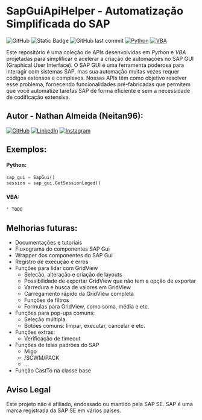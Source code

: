 # SapGuiApiHelper - Automatização Simplificada do SAP

![GitHub](https://img.shields.io/github/license/Neitan96/SapGuiApiHelper)
![Static Badge](https://img.shields.io/badge/version-developing-blue)
![GitHub last commit](https://img.shields.io/github/last-commit/Neitan96/SapGuiApiHelper)
[![Python](https://img.shields.io/badge/python-3.9.6%2B-blue)](https://www.python.org/downloads/release/python-396/)
[![VBA](https://img.shields.io/badge/VBA-Excel-green)](https://docs.microsoft.com/en-us/office/vba/api/overview/excel)

Este repositório é uma coleção de APIs desenvolvidas em *Python* e *VBA* projetadas para simplificar e acelerar a criação de automações no SAP GUI (Graphical User Interface). O SAP GUI é uma ferramenta poderosa para interagir com sistemas SAP, mas sua automação muitas vezes requer códigos extensos e complexos. Nossas APIs têm como objetivo resolver esse problema, fornecendo funcionalidades pré-fabricadas que permitem que você automatize tarefas SAP de forma eficiente e sem a necessidade de codificação extensiva.

## Autor - **Nathan Almeida** (Neitan96):

[![GitHub](https://img.shields.io/badge/GitHub-Profile-black?style=flat&logo=github)](https://github.com/Neitan96)
[![LinkedIn](https://img.shields.io/badge/LinkedIn-Profile-blue?style=flat&logo=linkedin)](https://www.linkedin.com/in/neitan96/)
[![Instagram](https://img.shields.io/badge/Instagram-Profile-orange?style=flat&logo=instagram)](https://www.instagram.com/neitan96/)

## Exemplos:

#### **Python:**
```python
sap_gui = SapGui()
session = sap_gui.GetSessionLoged()
```

#### **VBA:**
```vbs
' TODO
```

## Melhorias futuras:
* Documentações e tutoriais
* Fluxograma do componentes SAP Gui
* Wrapper dos componentes do SAP Gui
* Registro de execução e erros
* Funções para lidar com GridView
  * Selecão, alteração e criação de layouts
  * Possibilidade de exportar GridView que não tem a opção de exportar
  * Varredura e busca de valores em GridView
  * Carregamento rápido da GridView completa
  * Funções de filtros
  * Formulas para GridView, como soma, média e etc.
* Funções para pop-ups comuns:
  * Seleção múltipla.
  * Botões comuns: limpar, executar, cancelar e etc.
* Funções extras:
  * Verificação de timeout
* Funções de telas padrões do SAP
  * Migo
  * /SCWM/PACK
  * ...
* Função CastTo na classe base

## Aviso Legal

Este projeto não é afiliado, endossado ou mantido pela SAP SE. SAP é uma marca registrada da SAP SE em vários países.